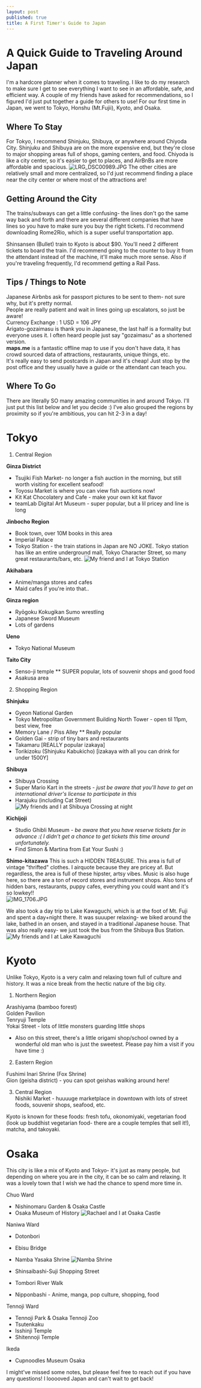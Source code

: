 ```yaml
---
layout: post
published: true
title: A First Timer's Guide to Japan
---
```

# A Quick Guide to Traveling Around Japan


I'm a hardcore planner when it comes to traveling. I like to do my research to make sure I get to see everything I want to see in an affordable, safe, and efficient way. A couple of my friends have asked for recommendations, so I figured I'd just put together a guide for others to use! For our first time in Japan, we went to Tokyo, Honshu (Mt.Fujii), Kyoto, and Osaka.

## Where To Stay
For Tokyo, I recommend Shinjuku, Shibuya, or anywhere around Chiyoda City. Shinjuku and Shibuya are on the more expensive end, but they're close to major shopping areas full of shops, gaming centers, and food. Chiyoda is like a city center, so it's easier to get to places, and AirBnBs are more affordable and spacious. 
![LRG_DSC00989.JPG]({{site.baseurl}}/img/LRG_DSC00989.JPG)
The other cities are relatively small and more centralized, so I'd just recommend finding a place near the city center or where most of the attractions are!


## Getting Around the City
The trains/subways can get a little confusing- the lines don't go the same way back and forth and there are several different companies that have lines so you have to make sure you buy the right tickets. I'd recommend downloading Rome2Rio, which is a super useful transportation app. 

Shinsansen (Bullet) train to Kyoto is about $90. You'll need 2 different tickets to board the train. I'd recommend going to the counter to buy it from the attendant instead of the machine, it'll make much more sense. Also if you're traveling frequently, I'd recommend getting a Rail Pass.

## Tips / Things to Note
Japanese Airbnbs ask for passport pictures to be sent to them- not sure why, but it's pretty normal.  
People are really patient and wait in lines going up escalators, so just be aware!  
Currency Exchange : 1 USD = 106 JPY  
Arigato-gozaimasu is thank you in Japanese, the last half is a formality but everyone uses it. I often heard people just say "gozaimasu" as a shortened version.  
**maps.me** is a fantastic offline map to use if you don't have data, it has crowd sourced data of attractions, restaurants, unique things, etc.  
It's really easy to send postcards in Japan and it's cheap! Just stop by the post office and they usually have a guide or the attendant can teach you.

## Where To Go
There are literally SO many amazing communities in and around Tokyo. I'll just put this list below and let you decide :) I've also grouped the regions by proximity so if you're ambitious, you can hit 2-3 in a day!

# Tokyo
1. Central Region  

**Ginza District**
- Tsujiki Fish Market- no longer a fish auction in the morning, but still worth visiting for excellent seafood!
- Toyosu Market is where you can view fish auctions now!
- Kit Kat Chocolatery and Cafe - make your own kit kat flavor
- teamLab Digital Art Museum - super popular, but a lil pricey and line is long

**Jinbocho Region**
- Book town, over 10M books in this area
- Imperial Palace
- Tokyo Station - the train stations in Japan are NO JOKE. Tokyo station has like an entire underground mall, Tokyo Character Street, so many great restaurants/bars, etc.
![My friend and I at Tokyo Station]({{site.baseurl}}/img/LRG_DSC01075.JPG)


**Akihabara**
- Anime/manga stores and cafes
- Maid cafes if you're into that..

**Ginza region**
- Ryōgoku Kokugikan Sumo wrestling
- Japanese Sword Museum
- Lots of gardens

**Ueno**
- Tokyo National Museum

**Taito City**
- Senso-ji temple ** SUPER popular, lots of souvenir shops and good food
- Asakusa area


  
2. Shopping Region  

**Shinjuku**
- Gyeon National Garden
- Tokyo Metropolitan Government Building North Tower - open til 11pm, best view, free
- Memory Lane / Piss Alley  ** Really popular
- Golden Gai - strip of tiny bars and restaurants
- Takamaru [REALLY popular izakaya]
- Torikizoku (Shinjuku Kabukicho) [izakaya with all you can drink for under 1500Y]

**Shibuya** 
- Shibuya Crossing
- Super Mario Kart in the streets - *just be aware that you'll have to get an international driver's license to participate in this*
- Harajuku (including Cat Street)  
![My friends and I at Shibuya Crossing at night]({{site.baseurl}}/img/LRG_DSC01160.JPG)

**Kichijoji**
- Studio Ghibli Museum - *be aware that you have reserve tickets far in advance :( I didn't get a chance to get tickets this time around unfortunately.*
- Find Simon & Martina from Eat Your Sushi :)

**Shimo-kitazawa**
This is such a HIDDEN TREASURE. This area is full of vintage "thrifted" clothes. I airquote because they are pricey af. But regardless, the area is full of these hipster, artsy vibes. Music is also huge here, so there are a ton of record stores and instrument shops. Also tons of hidden bars, restaurants, puppy cafes, everything you could want and it's so lowkey!!  
![IMG_1706.JPG]({{site.baseurl}}/img/IMG_1706.JPG)


We also took a day trip to Lake Kawaguchi, which is at the foot of Mt. Fuji and spent a day+night there. It was suuuper relaxing- we biked around the lake, bathed in an onsen, and stayed in a traditional Japanese house. That was also really easy- we just took the bus from the Shibuya Bus Station.
![My friends and I at Lake Kawaguchi]({{site.baseurl}}/img/IMG_0411[1].jpg)

# Kyoto  
Unlike Tokyo, Kyoto is a very calm and relaxing town full of culture and history. It was a nice break from the hectic nature of the big city.

1. Northern Region  

Arashiyama (bamboo forest)  
Golden Pavilion  
Tenryuji Temple  
Yokai Street - lots of little monsters guarding little shops  
- Also on this street, there's a little origami shop/school owned by a wonderful old man who is just the sweetest. Please pay him a visit if you have time :)  



2. Eastern Region  

Fushimi Inari Shrine (Fox Shrine)  
Gion (geisha district) - you can spot geishas walking around here!  

3. Central Region  
Nishiki Market - huuuuge marketplace in downtown with lots of street foods, souvenir shops, seafood, etc.  

Kyoto is known for these foods: fresh tofu, okonomiyaki, vegetarian food (look up buddhist vegetarian food- there are a couple temples that sell it!), matcha, and takoyaki.


# Osaka
This city is like a mix of Kyoto and Tokyo- it's just as many people, but depending on where you are in the city, it can be so calm and relaxing. It was a lovely town that I wish we had the chance to spend more time in.

Chuo Ward  
- Nishinomaru Garden & Osaka Castle
- Osaka Museum of History
![Rachael and I at Osaka Castle]({{site.baseurl}}/img/LRG_DSC01596.JPG)


Naniwa Ward  
- Dotonbori
- Ebisu Bridge
- Namba Yasaka Shrine
![Namba Shrine]({{site.baseurl}}/img/LRG_DSC01555.JPG)

- Shinsaibashi-Suji Shopping Street 
- Tombori River Walk
- Nipponbashi - Anime, manga, pop culture, shopping, food

Tennoji Ward   
- Tennoji Park & Osaka Tennoji Zoo
- Tsutenkaku
- Isshinji Temple
- Shitennoji Temple

Ikeda  
- Cupnoodles Museum Osaka


I might've missed some notes, but please feel free to reach out if you have any questions! I looooved Japan and can't wait to get back!
